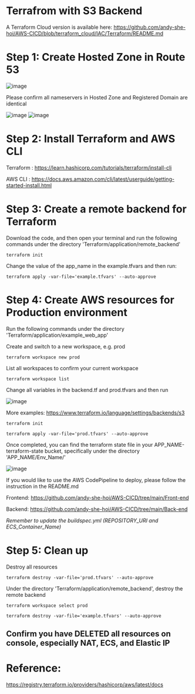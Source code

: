 # Terrafrom with S3 Backend

A Terraform Cloud version is available here: https://github.com/andy-she-hoi/AWS-CICD/blob/terraform_cloud/IAC/Terraform/README.md

# Step 1: Create Hosted Zone in Route 53

![image](https://user-images.githubusercontent.com/80022917/156779538-0687011a-6d9a-47d3-ade5-9fcc9ecf82dd.png)

Please confirm all nameservers in Hosted Zone and Registered Domain are identical

![image](https://user-images.githubusercontent.com/80022917/156780481-4d7c1c9a-c6df-464a-94fa-f09d390d4227.png)
![image](https://user-images.githubusercontent.com/80022917/156780592-a594b3de-2731-45c8-8376-f92007cb30a9.png)

# Step 2: Install Terraform and AWS CLI

Terraform : https://learn.hashicorp.com/tutorials/terraform/install-cli

AWS CLI : https://docs.aws.amazon.com/cli/latest/userguide/getting-started-install.html

# Step 3: Create a remote backend for Terraform

Download the code, and then open your terminal and run the following commands under the directory 'Terraform/application/remote_backend'

```
terraform init
```

Change the value of the app_name in the example.tfvars and then run:
```
terraform apply -var-file='example.tfvars' --auto-approve
```

# Step 4: Create AWS resources for Production environment

Run the following commands under the directory 'Terraform/application/example_web_app'

Create and switch to a new workspace, e.g. prod
```
terraform workspace new prod
```

List all workspaces to confirm your current workspace
```
terraform workspace list
```

Change all variables in the backend.tf and prod.tfvars and then run

![image](https://user-images.githubusercontent.com/80022917/157229510-84df4c07-ce73-4d63-ac7f-879ddc6751ef.png)

More examples: https://www.terraform.io/language/settings/backends/s3
```
terraform init

terraform apply -var-file='prod.tfvars' --auto-approve
```
Once completed, you can find the terraform state file in your APP_NAME-terraform-state bucket, specifically under the directory 'APP_NAME/Env_Name/'

![image](https://user-images.githubusercontent.com/80022917/156918425-064a5860-b491-4d93-8659-73366678cc3e.png)

If you would like to use the AWS CodePipeline to deploy, please follow the instruction in the README.md 

Frontend: https://github.com/andy-she-hoi/AWS-CICD/tree/main/Front-end

Backend: https://github.com/andy-she-hoi/AWS-CICD/tree/main/Back-end

_Remember to update the buildspec.yml (REPOSITORY_URI and ECS_Container_Name)_

# Step 5: Clean up

Destroy all resources
```
terraform destroy -var-file='prod.tfvars' --auto-approve
```

Under the directory 'Terraform/application/remote_backend', destroy the remote backend
```
terraform workspace select prod

terraform destroy -var-file='example.tfvars' --auto-approve
```

## Confirm you have DELETED all resources on console, especially NAT, ECS, and Elastic IP

# Reference: 
https://registry.terraform.io/providers/hashicorp/aws/latest/docs
